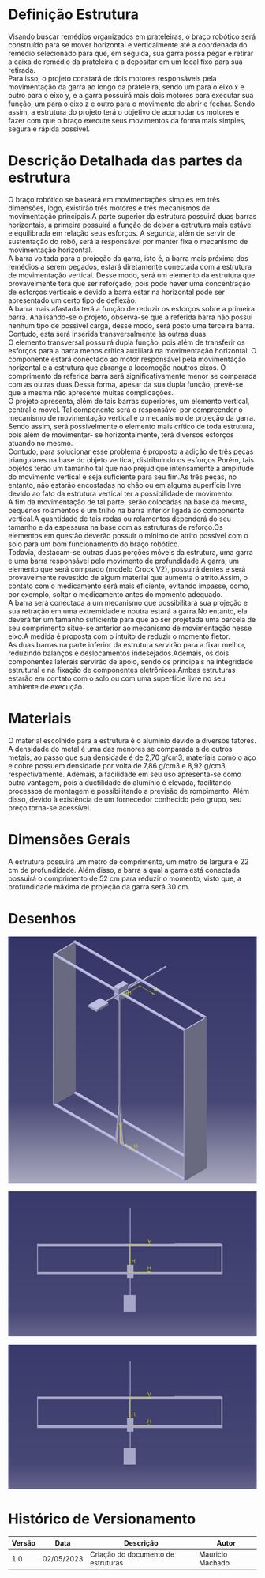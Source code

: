 # Definição Estrutura

Visando buscar remédios organizados em prateleiras, o braço robótico será construído para se mover horizontal e verticalmente até a coordenada do remédio selecionado para que, em seguida, sua garra possa pegar e retirar a caixa de remédio da prateleira e a depositar em um local fixo para sua retirada.</br>
Para isso, o projeto constará de dois motores responsáveis pela movimentação da garra ao longo da prateleira, sendo um para o eixo x e outro para o eixo y, e a garra possuirá mais dois motores para executar sua função, um para o eixo z e outro para o movimento de abrir e fechar. Sendo assim, a estrutura do projeto terá o objetivo de acomodar os motores e fazer com que o braço execute seus movimentos da forma mais simples, segura e rápida possível.</br>

# Descrição Detalhada das partes da estrutura

O braço robótico se baseará em movimentações simples em três dimensões, logo, existirão três motores e três mecanismos de movimentação principais.A parte superior da estrutura possuirá duas barras horizontais, a primeira possuirá a função de deixar a estrutura mais estável e equilibrada em relação seus esforços. A segunda, além de servir de sustentação do robô, será a responsável por manter fixa o mecanismo de movimentação horizontal.</br>
A barra voltada para a projeção da garra, isto é, a barra mais próxima dos remédios a serem pegados, estará diretamente conectada com a estrutura de movimentação vertical. Desse modo, será um elemento da estrutura que provavelmente terá que ser reforçado, pois pode haver uma concentração de esforços verticais e devido a barra estar na horizontal pode ser apresentado um certo tipo de deflexão.</br>
A barra mais afastada terá a função de reduzir os esforços sobre a primeira barra. Analisando-se o projeto, observa-se que a referida barra não possui nenhum tipo de possível carga, desse modo, será posto uma terceira barra. Contudo, esta será inserida transversalmente às outras duas.</br>
O elemento transversal possuirá dupla função, pois além de transferir os esforços para a barra menos crítica auxiliará na movimentação horizontal. O componente estará conectado ao motor responsável pela movimentação horizontal e à estrutura que abrange a locomoção noutros eixos. O comprimento da referida barra será significativamente menor se comparada com as outras duas.Dessa forma, apesar da sua dupla função, prevê-se que a mesma não apresente muitas complicações.</br>
O projeto apresenta, além de tais barras superiores, um elemento vertical, central e móvel. Tal componente será o responsável por compreender o mecanismo de movimentação vertical e o mecanismo de projeção da garra. Sendo assim, será possivelmente o elemento mais crítico de toda estrutura, pois além de movimentar- se horizontalmente, terá diversos esforços atuando no mesmo.</br>
Contudo, para solucionar esse problema é proposto a adição de três peças triangulares na base do objeto vertical, distribuindo os esforços.Porém, tais objetos terão um tamanho tal que não prejudique intensamente a amplitude do movimento vertical e seja suficiente para seu fim.As três peças, no entanto, não estarão encostadas no chão ou em alguma superfície livre devido ao fato da estrutura vertical ter a possibilidade de movimento.</br>
A fim da movimentação de tal parte, serão colocadas na base da mesma, pequenos rolamentos e um trilho na barra inferior ligada ao componente vertical.A quantidade de tais rodas ou rolamentos dependerá do seu tamanho e da espessura na base com as estruturas de reforço.Os elementos em questão deverão possuir o mínimo de atrito possível com o solo para um bom funcionamento do braço robótico.</br>
Todavia, destacam-se outras duas porções móveis da estrutura, uma garra e uma barra responsável pelo movimento de profundidade.A garra, um elemento que será comprado (modelo Crock V2), possuirá dentes e será provavelmente revestido de algum material que aumenta o atrito.Assim, o contato com o medicamento será mais eficiente, evitando impasse, como, por exemplo, soltar o medicamento antes do momento adequado.</br>
A barra será conectada a um mecanismo que possibilitará sua projeção e sua retração em uma extremidade e noutra estará a garra.No entanto, ela deverá ter um tamanho suficiente para que ao ser projetada uma parcela de seu comprimento situe-se anterior ao mecanismo de movimentação nesse eixo.A medida é proposta com o intuito de reduzir o momento fletor.</br>
As duas barras na parte inferior da estrutura servirão para a fixar melhor, reduzindo balanços e deslocamentos indesejados.Ademais, os dois componentes laterais servirão de apoio, sendo os principais na integridade estrutural e na fixação de componentes eletrônicos.Ambas estruturas estarão em contato com o solo ou com uma superfície livre no seu ambiente de execução.

# Materiais

O material escolhido para a estrutura é o alumínio devido a diversos fatores. A densidade do metal é uma das menores se comparada a de outros metais, ao passo que sua densidade é de 2,70 g/cm3, materiais como o aço e cobre possuem densidade por volta de 7,86 g/cm3 e 8,92 g/cm3, respectivamente. Ademais, a facilidade em seu uso apresenta-se como outra vantagem, pois a ductilidade do alumínio é elevada, facilitando processos de montagem e possibilitando a previsão de rompimento. Além disso, devido à existência de um fornecedor conhecido pelo grupo, seu preço torna-se acessível.</br>

# Dimensões Gerais

A estrutura possuirá um metro de comprimento, um metro de largura e 22 cm de profundidade. Além disso, a barra a qual a garra está conectada possuirá o comprimento de 52 cm para reduzir o momento, visto que, a profundidade máxima de projeção da garra será 30 cm.</br>

# Desenhos

![Visão 3D](assets/desenho_visao_3d.png)

![Visão 3D](assets/desenho_visao_vertical.png)

![Visão 3D](assets/desenho_visao_vertical.png)

# Histórico de Versionamento

| Versão | Data       | Descrição                          | Autor            |
| ------ | ---------- | ---------------------------------- | ---------------- |
| 1.0    | 02/05/2023 | Criação do documento de estruturas | Mauricio Machado |
